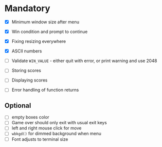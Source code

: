 # Mandatory

- [X] Minimum window size after menu
- [X] Win condition and prompt to continue
- [X] Fixing resizing everywhere
- [X] ASCII numbers
- [ ] Validate `WIN_VALUE` - either quit with error, or print warning and use 2048
- [ ] Storing scores
- [ ] Displaying scores
- [ ] Error handling of function returns


## Optional

- [ ] empty boxes color
- [ ] Game over should only exit with usual exit keys
- [ ] left and right mouse click for move
- [ ] `wbkgd()` for dimmed background when menu
- [ ] Font adjusts to terminal size
